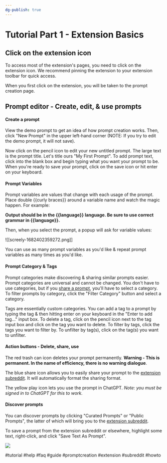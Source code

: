 ```yaml
---
dg-publish: true
---
```


# Tutorial Part 1 - Extension Basics

## Click on the extension icon 
To access most of the extension's pages, you need to click on the extension icon. We  recommend pinning the extension to your extension toolbar for quick access. 

When you first click on the extension, you will be taken to the prompt creation page. 

## Prompt editor - Create, edit, & use prompts

#### Create a prompt
View the demo prompt to get an idea of how prompt creation works. Then, click "New Prompt" in the upper left-hand corner (NOTE: If you try to edit the demo prompt, it will not save).  

Now click on the pencil icon to edit your new untitled prompt. The large text is the prompt title. 
Let's title ours "My First Prompt". To add prompt text, click into the blank box and begin typing what you want your prompt to be. When you're ready to save your prompt, click on the save icon or hit enter on your keyboard. 

#### Prompt Variables 
Prompt variables are values that change with each usage of the prompt. Place double \{\{curly braces\}\} around a variable name and watch the magic happen.  For example:

**Output should be in the \{\{language\}\} language. Be sure to use correct grammar in \{\{language\}\}.**

Then, when you select the prompt, a popup will ask for variable values: 

![[screely-1682402359272.png]]

You can use as many prompt variables as you'd like & repeat prompt variables as many times as you'd like. 

#### Prompt Category & Tags
Prompt categories make discovering & sharing similar prompts easier. Prompt categories are universal and cannot be changed. You don't have to use categories, but if you [share a prompt](https://www.reddit.com/r/ChatGPTPromptGenius/), you'll have to select a category. To filter prompts by category, click the "Filter Category" button and select a category.

Tags are essentially custom categories. You can add a tag to a prompt by typing the tag & then hitting enter on your keyboard in the "Enter to add tag..." input box. To delete a tag, click on the pencil icon next to the tag input box and click on the tag you want to delete. To filter by tags, click the tags you want to filter by. To unfilter by tag(s), click on the tag(s) you want to unfilter. 

#### Action buttons - Delete, share, use
The red trash can icon deletes your prompt permanently. **Warning - This is permanent. In the name of efficiency, there is no warning dialogue**. 

The blue share icon allows you to easily share your prompt to the [extension subreddit](https://www.reddit.com/r/ChatGPTPromptGenius/). It will automatically format the sharing format. 

The yellow play icon lets you use the prompt in ChatGPT. *Note: you must be signed in to ChatGPT for this to work.*

#### Discover prompts
You can discover prompts by clicking "Curated Prompts" or "Public Prompts", the latter of which will bring you to the [extension subreddit](https://www.reddit.com/r/ChatGPTPromptGenius/). 

To save a prompt from the extension subreddit or elsewhere, highlight some text, right-click, and click "Save Text As Prompt". 

<img src="https://github.com/benf2004/ChatGPT-Prompt-Genius/raw/master/public/images/RightClickSave.webp">



#tutorial #help #faq #guide #promptcreation #extension #subreddit #howto 